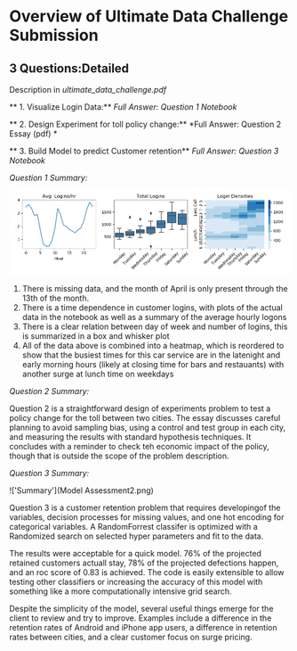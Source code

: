 
# Overview of Ultimate Data Challenge Submission

## 3 Questions:Detailed
Description in *ultimate_data_challenge.pdf*



** 1. Visualize Login Data:**  *Full Answer: Question 1 Notebook*

** 2. Design Experiment for toll policy change:** *Full Answer: Question 2 Essay (pdf) *

** 3. Build Model to predict Customer retention**  *Full Answer: Question 3 Notebook*


*Question 1 Summary:*

![Summary](overview.png)

1. There is missing data, and the month of April is only present through the 13th of the month.
2. There is a time dependence in customer logins, with plots of the actual data in the notebook as well as a summary of the average hourly logons
3. There is a clear relation between day of week and number of logins, this is summarized in a box and whisker plot
4. All of the data above is combined into a heatmap, which is reordered to show that the busiest times for this car service are in the latenight and early morning hours (likely at closing time for bars and restauants) with another surge at lunch time on weekdays



*Question 2 Summary:*
    
Question 2 is a straightforward design of experiments problem to test a policy change for the toll between two cities. The essay discusses careful planning to avoid sampling bias, using a control and test group in each city, and measuring the results with standard hypothesis techniques.  It concludes with a reminder to check teh economic impact of the policy, though that is outside the scope of the problem description.

*Question 3 Summary:*

!['Summary'](Model Assessment2.png)

Question 3 is a customer retention problem that requires developingof the variables, decision processes for missing values, and one hot encoding for categorical variables.  A RandomForrest classifer is optimized with a Randomized search on selected hyper parameters and fit to the data.  

The results were acceptable for a quick model.  76% of the projected retained customers actuall stay, 78% of the projected defections happen, and an roc score of 0.83 is achieved.  The code is easily extensible to allow testing other classifiers or increasing the accuracy of this model with something like a more computationally intensive grid search.

Despite the simplicity of the model, several useful things emerge for the client to review and try to improve.  Examples include a difference in the retention rates of Android and iPhone app users, a difference in retention rates between cities, and a clear customer focus on surge pricing.
